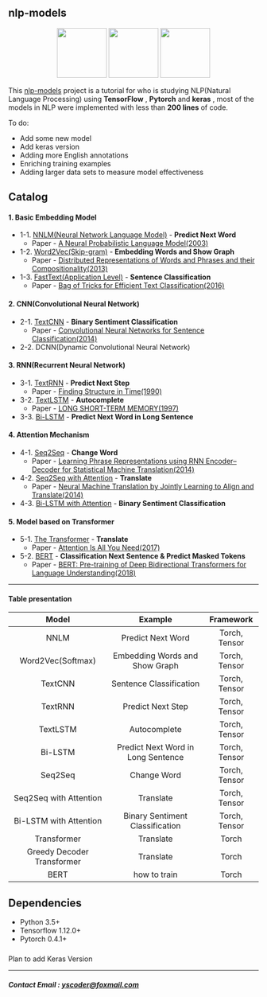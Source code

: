 ## nlp-models 
<p align="center">
<img width="100" src="https://timgsa.baidu.com/timg?image&quality=80&size=b9999_10000&sec=1559145755227&di=eac73643be2de89cc8d0b8d03e79c4f2&imgtype=0&src=http%3A%2F%2Fimg.91jm.com%2F2016%2F08%2F1565A358901.jpg" />
<img width="100" src="https://upload.wikimedia.org/wikipedia/commons/thumb/1/11/TensorFlowLogo.svg/225px-TensorFlowLogo.svg.png" />  <img width="100" src="https://avatars1.githubusercontent.com/u/26200681?s=400&u=678028f046e903873ea38f04d23a397dc0d475d8&v=4" /></p>


This [nlp-models](https://github.com/yscoder-github/nlp-models) project is a tutorial for who is studying NLP(Natural Language Processing) using **TensorFlow** , **Pytorch** and **keras** , most of the models in NLP were implemented with less than **200 lines** of code. 

To do: 
- Add some new  model 
- Add keras version 
- Adding more English annotations
- Enriching training examples
- Adding larger data sets to measure model effectiveness



## Catalog

#### 1. Basic Embedding Model

- 1-1. [NNLM(Neural Network Language Model)](https://github.com/yscoder-github/nlp_models/blob/master/1-1.NNLM) - **Predict Next Word**
  - Paper -  [A Neural Probabilistic Language Model(2003)](http://www.jmlr.org/papers/volume3/bengio03a/bengio03a.pdf)
- 1-2. [Word2Vec(Skip-gram)](https://github.com/yscoder-github/nlp_models/blob/master/1-2.Word2Vec) - **Embedding Words and Show Graph**
  - Paper - [Distributed Representations of Words and Phrases
    and their Compositionality(2013)](https://papers.nips.cc/paper/5021-distributed-representations-of-words-and-phrases-and-their-compositionality.pdf)
- 1-3. [FastText(Application Level)](https://github.com/yscoder-github/nlp_models/blob/master/1-3.FastText) - **Sentence Classification**
  - Paper - [Bag of Tricks for Efficient Text Classification(2016)](https://arxiv.org/pdf/1607.01759.pdf)


#### 2. CNN(Convolutional Neural Network)

- 2-1. [TextCNN](https://github.com/yscoder-github/nlp_models/blob/master/2-1.TextCNN) - **Binary Sentiment Classification**
  - Paper - [Convolutional Neural Networks for Sentence Classification(2014)](http://www.aclweb.org/anthology/D14-1181)
- 2-2. DCNN(Dynamic Convolutional Neural Network)



#### 3. RNN(Recurrent Neural Network)

- 3-1. [TextRNN](https://github.com/yscoder-github/nlp_models/blob/master/3-1.TextRNN) - **Predict Next Step**
  - Paper - [Finding Structure in Time(1990)](http://psych.colorado.edu/~kimlab/Elman1990.pdf)
- 3-2. [TextLSTM](https://github.com/yscoder-github/nlp_models/blob/master/3-2.TextLSTM) - **Autocomplete**
  - Paper - [LONG SHORT-TERM MEMORY(1997)](https://www.bioinf.jku.at/publications/older/2604.pdf)
- 3-3. [Bi-LSTM](https://github.com/yscoder-github/nlp_models/blob/master/3-3.Bi-LSTM) - **Predict Next Word in Long Sentence**




#### 4. Attention Mechanism

- 4-1. [Seq2Seq](https://github.com/yscoder-github/nlp_models/blob/master/4-1.Seq2Seq) - **Change Word**
  - Paper - [Learning Phrase Representations using RNN Encoder–Decoder
    for Statistical Machine Translation(2014)](https://arxiv.org/pdf/1406.1078.pdf)
- 4-2. [Seq2Seq with Attention](https://github.com/yscoder-github/nlp_models/blob/master/4-2.Seq2Seq(Attention)) - **Translate**
  - Paper - [Neural Machine Translation by Jointly Learning to Align and Translate(2014)](https://arxiv.org/abs/1409.0473)
- 4-3. [Bi-LSTM with Attention](https://github.com/yscoder-github/nlp_models/blob/master/4-3.Bi-LSTM(Attention)) - **Binary Sentiment Classification**


#### 5. Model based on Transformer

- 5-1.  [The Transformer](https://github.com/yscoder-github/nlp_models/blob/master/5-1.Transformer) - **Translate**
  - Paper - [Attention Is All You Need(2017)](https://arxiv.org/abs/1810.04805)
- 5-2. [BERT](https://github.com/yscoder-github/nlp_models/blob/master/5-2.BERT) - **Classification Next Sentence & Predict Masked Tokens**
  - Paper - [BERT: Pre-training of Deep Bidirectional Transformers for Language Understanding(2018)](https://arxiv.org/abs/1810.04805)


---- 
#### Table presentation

|           Model            |              Example               |   Framework   | 
| :------------------------: | :--------------------------------: | :-----------: |
|            NNLM            |         Predict Next Word          | Torch, Tensor |  
|     Word2Vec(Softmax)      |   Embedding Words and Show Graph   | Torch, Tensor |     
|          TextCNN           |      Sentence Classification       | Torch, Tensor |     
|          TextRNN           |         Predict Next Step          | Torch, Tensor |    
|          TextLSTM          |            Autocomplete            | Torch, Tensor |   
|          Bi-LSTM           | Predict Next Word in Long Sentence | Torch, Tensor |        
|          Seq2Seq           |            Change Word             | Torch, Tensor |   
|   Seq2Seq with Attention   |             Translate              | Torch, Tensor |     
|   Bi-LSTM with Attention   |  Binary Sentiment Classification   | Torch, Tensor |    
|        Transformer         |             Translate              |     Torch     |       
| Greedy Decoder Transformer |             Translate              |     Torch     |     
|            BERT            |            how to train            |     Torch     | 




## Dependencies

- Python 3.5+
- Tensorflow 1.12.0+
- Pytorch 0.4.1+



###  
Plan to add Keras Version   


---- 
#####   Contact Email : yscoder@foxmail.com 